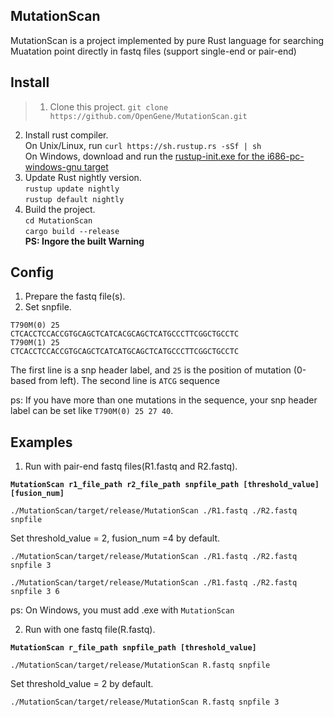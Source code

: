 ## MutationScan
MutationScan is a project implemented by pure Rust language for searching Muatation point directly in fastq files (support single-end or pair-end)

## Install
> 1. Clone this project. 
`git clone https://github.com/OpenGene/MutationScan.git`  
2. Install rust compiler.  
On Unix/Linux, run 
`curl https://sh.rustup.rs -sSf | sh`  
On Windows, download and run the [rustup-init.exe for the i686-pc-windows-gnu target](https://static.rust-lang.org/rustup/dist/i686-pc-windows-gnu/rustup-init.exe)  
3. Update Rust nightly version.  
`rustup update nightly`  
`rustup default nightly`  
4. Build the project.  
`cd MutationScan`  
`cargo build --release`  
**PS: Ingore the built Warning**

## Config
1. Prepare the fastq file(s).
2. Set snpfile.
```
T790M(0) 25
CTCACCTCCACCGTGCAGCTCATCACGCAGCTCATGCCCTTCGGCTGCCTC
T790M(1) 25
CTCACCTCCACCGTGCAGCTCATCATGCAGCTCATGCCCTTCGGCTGCCTC
```
The first line is a snp header label, and `25` is the position of mutation (0-based from left). 
The second line is `ATCG` sequence

ps: If you have more than one mutations in the sequence, your snp header label can be set like `T790M(0) 25 27 40`.

## Examples
1. Run with pair-end fastq files(R1.fastq and R2.fastq).

**`MutationScan r1_file_path r2_file_path snpfile_path [threshold_value] [fusion_num]`**

`./MutationScan/target/release/MutationScan ./R1.fastq ./R2.fastq snpfile` 

Set threshold_value = 2, fusion_num =4 by default.

`./MutationScan/target/release/MutationScan ./R1.fastq ./R2.fastq snpfile 3`

`./MutationScan/target/release/MutationScan ./R1.fastq ./R2.fastq snpfile 3 6`

ps: On Windows, you must add .exe with `MutationScan`

2. Run with one fastq file(R.fastq).

**`MutationScan r_file_path snpfile_path [threshold_value]`**

`./MutationScan/target/release/MutationScan R.fastq snpfile` 

Set threshold_value = 2 by default.

`./MutationScan/target/release/MutationScan R.fastq snpfile 3`
